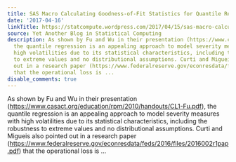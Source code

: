 ```yaml
---
title: SAS Macro Calculating Goodness-of-Fit Statistics for Quantile Regression
date: '2017-04-16'
linkTitle: https://statcompute.wordpress.com/2017/04/15/sas-macro-calculating-goodness-of-fit-statistics-for-quantile-regression/
source: Yet Another Blog in Statistical Computing
description: As shown by Fu and Wu in their presentation (https://www.casact.org/education/rpm/2010/handouts/CL1-Fu.pdf),
  the quantile regression is an appealing approach to model severity measures with
  high volatilities due to its statistical characteristics, including the robustness
  to extreme values and no distributional assumptions. Curti and Migueis also pointed
  out in a research paper (https://www.federalreserve.gov/econresdata/feds/2016/files/2016002r1pap.pdf)
  that the operational loss is ...
disable_comments: true
---
```

As shown by Fu and Wu in their presentation (https://www.casact.org/education/rpm/2010/handouts/CL1-Fu.pdf), the quantile regression is an appealing approach to model severity measures with high volatilities due to its statistical characteristics, including the robustness to extreme values and no distributional assumptions. Curti and Migueis also pointed out in a research paper (https://www.federalreserve.gov/econresdata/feds/2016/files/2016002r1pap.pdf) that the operational loss is ...